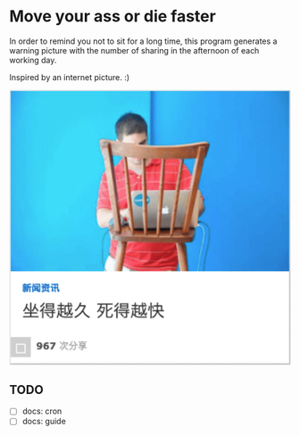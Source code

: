 # Move your ass or die faster

In order to remind you not to sit for a long time, this program generates a warning picture with the number of sharing in the afternoon of each working day.

Inspired by an internet picture. :)

<p align="center">
  <img src="./assets/origin.png">
</p>

## TODO

- [ ] docs: cron
- [ ] docs: guide
